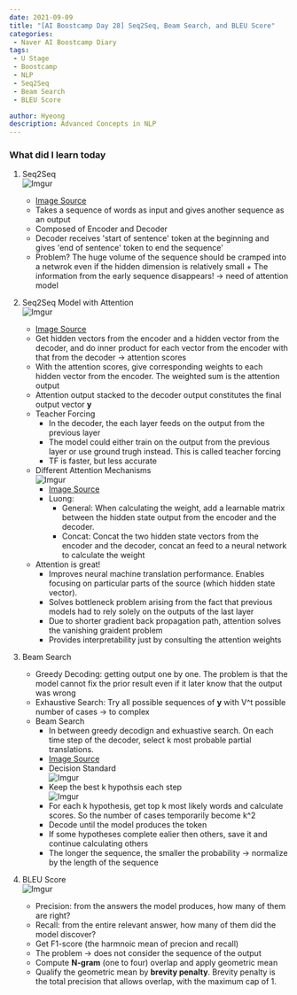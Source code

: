 ```yaml
---
date: 2021-09-09
title: "[AI Boostcamp Day 28] Seq2Seq, Beam Search, and BLEU Score"
categories: 
 - Naver AI Boostcamp Diary
tags:
 - U Stage
 - Boostcamp
 - NLP
 - Seq2Seq
 - Beam Search
 - BLEU Score

author: Hyeong
description: Advanced Concepts in NLP
---
```

### What did I learn today
1. Seq2Seq <br>
    ![Imgur](https://i.imgur.com/QLaOP5C.png)
    - [Image Source](https://proceedings.neurips.cc/paper/2014/file/a14ac55a4f27472c5d894ec1c3c743d2-Paper.pdf)
    - Takes a sequence of words as input and gives another sequence as an output
    - Composed of Encoder and Decoder
    - Decoder receives 'start of sentence' token at the beginning and gives 'end of sentence' token to end the sequence'
    - Problem? The huge volume of the sequence should be cramped into a netwrok even if the hidden dimension is relatively small + The information from the early sequence disappears! -> need of attention model
    
2. Seq2Seq Model with Attention <br>
    ![Imgur](https://i.imgur.com/32ZFTYi.png)
    - [Image Source](https://proceedings.neurips.cc/paper/2014/file/a14ac55a4f27472c5d894ec1c3c743d2-Paper.pdf)
    - Get hidden vectors from the encoder and a hidden vector from the decoder, and do inner product for each vector from the encoder with that from the decoder -> attention scores
    - With the attention scores, give corresponding weights to each hidden vector from the encoder. The weighted sum is the attention output
    - Attention output stacked to the decoder output constitutes the final output vector **y**
    - Teacher Forcing
        - In the decoder, the each layer feeds on the output from the previous layer
        - The model could either train on the output from the previous layer or use ground trugh instead. This is called teacher forcing
        - TF is faster, but less accurate 
    - Different Attention Mechanisms <br>
        ![Imgur](https://i.imgur.com/J3h020M.png)
        - [Image Source](https://proceedings.neurips.cc/paper/2014/file/a14ac55a4f27472c5d894ec1c3c743d2-Paper.pdf)
        - Luong: 
            - General: When calculating the weight, add a learnable matrix between the hidden state output from the encoder and the decoder.
            - Concat: Concat the two hidden state vectors from the encoder and the decoder, concat an feed to a neural network to calculate the weight
    - Attention is great!
        - Improves neural machine translation performance. Enables focusing on particular parts of the source (which hidden state vector). 
        - Solves bottleneck problem arising from the fact that previous models had to rely solely on the outputs of the last layer
        - Due to shorter gradient back propagation path, attention solves the vanishing graident problem
        - Provides interpretability just by consulting the attention weights

3. Beam Search
    - Greedy Decoding: getting output one by one. The problem is that the model cannot fix  the prior result even if it later know that the output was wrong
    - Exhaustive Search: Try all possible sequences of **y** with V^t possible number of cases -> to complex
    - Beam Search
        - In between greedy decodign and exhuastive search. On each time step of the decoder, select k most probable partial translations.
        - [Image Source](https://web.stanford.edu/class/cs224n/slides/cs224n-2019-lecture08-nmt.pdf)
        - Decision Standard <br>
            ![Imgur](https://i.imgur.com/8UderAU.png)
        - Keep the best k hypothsis each step <br>
            ![Imgur](https://i.imgur.com/kfFKiHa.png)
        - For each k hypothesis, get top k most likely words and calculate scores. So the number of cases temporarily become k^2
        - Decode until the model produces the <END> token
        - If some hypotheses complete ealier then others, save it and continue calculating others
        - The longer the sequence, the smaller the probability -> normalize by the length of the sequence
    
4. BLEU Score <br>
    ![Imgur](https://i.imgur.com/Flcfxkl.png)
    - Precision: from the answers the model produces, how many of them are right?
    - Recall: from the entire relevant answer, how many of them did the model discover?
    - Get F1-score (the harmnoic mean of precion and recall)
    - The problem -> does not consider the sequence of the output
    - Compute **N-gram** (one to four) overlap and apply geometric mean
    - Qualify the geometric mean by **brevity penalty**. Brevity penalty is the total precision that allows overlap, with the maximum cap of 1.